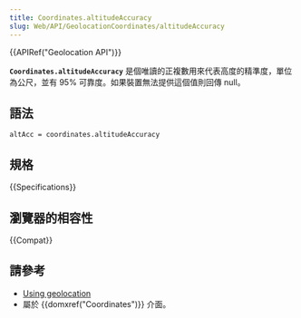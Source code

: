 ```yaml
---
title: Coordinates.altitudeAccuracy
slug: Web/API/GeolocationCoordinates/altitudeAccuracy
---
```


{{APIRef("Geolocation API")}}

**`Coordinates.altitudeAccuracy`** 是個唯讀的正複數用來代表高度的精準度，單位為公尺，並有 95% 可靠度。如果裝置無法提供這個值則回傳 null。

## 語法

```plain
altAcc = coordinates.altitudeAccuracy
```

## 規格

{{Specifications}}

## 瀏覽器的相容性

{{Compat}}

## 請參考

- [Using geolocation](/zh-TW/docs/WebAPI/Using_geolocation)
- 屬於 {{domxref("Coordinates")}} 介面。
